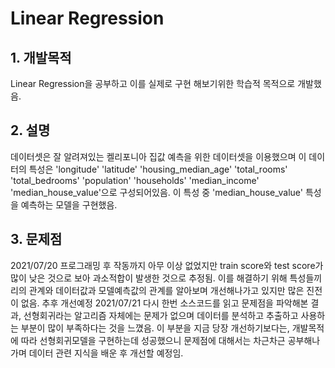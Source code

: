# Linear Regression

## 1. 개발목적
Linear Regression을 공부하고 이를 실제로 구현 해보기위한 학습적 목적으로 개발했음.

## 2. 설명
데이터셋은 잘 알려져있는 켈리포니아 집값 예측을 위한 데이터셋을 이용했으며
이 데이터의 특성은 'longitude'	'latitude'	'housing_median_age'	'total_rooms'	'total_bedrooms'	'population'	'households'	'median_income' 'median_house_value'으로
구성되어있음. 이 특성 중 'median_house_value' 특성을 예측하는 모델을 구현했음.

## 3. 문제점
2021/07/20 프로그래밍 후 작동까지 아무 이상 없었지만 train score와 test score가 많이 낮은 것으로 보아 과소적합이 발생한 것으로 추정됨. 이를 해결하기 위해 특성들끼리의 관계와 데이터값과 모델예측값의 관계를 알아보며 개선해나가고 있지만 많은 진전이 없음. 추후 개선예정
2021/07/21 다시 한번 소스코드를 읽고 문제점을 파악해본 결과, 선형회귀라는 알고리즘 자체에는 문제가 없으며 데이터를 분석하고 추출하고 사용하는 부분이 많이 부족하다는 것을 느꼈음. 이 부분을 지금 당장 개선하기보다는, 개발목적에 따라 선형회귀모델을 구현하는데 성공했으니 문제점에 대해서는 차근차근 공부해나가며 데이터 관련 지식을 배운 후 개선할 예정임.
